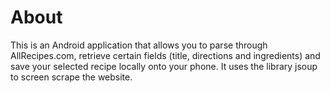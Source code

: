 # About
This is an Android application that allows you to parse through AllRecipes.com, 
retrieve certain fields (title, directions and ingredients) and save your selected
recipe locally onto your phone. It uses the library jsoup to screen scrape
the website.
